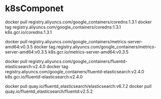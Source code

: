 # k8sComponet

docker pull registry.aliyuncs.com/google_containers/coredns:1.3.1
docker tag registry.aliyuncs.com/google_containers/coredns:1.3.1 k8s.gcr.io/coredns:1.3.1

docker pull registry.aliyuncs.com/google_containers/metrics-server-amd64:v0.3.5
docker tag registry.aliyuncs.com/google_containers/metrics-server-amd64:v0.3.5 k8s.gcr.io/metrics-server-amd64:v0.3.5

docker pull registry.aliyuncs.com/google_containers/fluentd-elasticsearch:v2.4.0
docker tag registry.aliyuncs.com/google_containers/fluentd-elasticsearch:v2.4.0 k8s.gcr.io/fluentd-elasticsearch:v2.4.0

docker pull quay.io/fluentd_elasticsearch/elasticsearch:v6.7.2
docker pull quay.io/fluentd_elasticsearch/fluentd:v2.5.2

